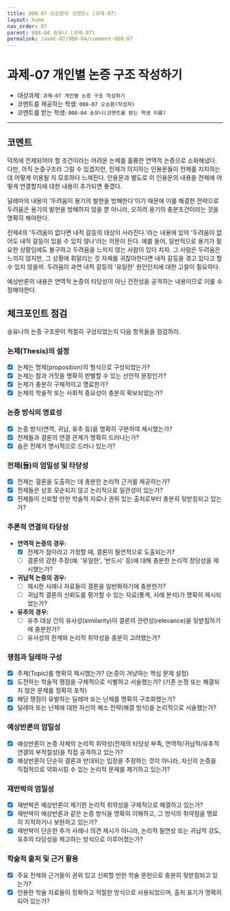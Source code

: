 ```yaml
---
title: 008-07 오승환의 코멘트c (과제-07) 
layout: home
nav_order: 07
parent: 008-04 송유나 (과제-07)
permalink: /asmt-07/008-04/comment-008-07
---
```


# 과제-07 개인별 논증 구조 작성하기

- 대상과제: `과제-07 개인별 논증 구조 작성하기`
- 코멘트를 제공하는 학생: `008-07 오승환(작성자)` 
- 코멘트를 받는 학생: `008-04 송유나(코멘트를 받는 학생 이름)` 

---

## 코멘트

덕목에 전제되어야 할 조건이라는 어려운 논제를 훌륭한 연역적 논증으로 소화해냈다. 다만, 아직 논증구조라 그럴 수 있겠지만, 전제가 의지하는 인용문들이 전제를 지지하는 데 어떻게 이용될 지 모호하다 느껴진다. 인용문과 별도로 이 인용문의 내용을 전제에 어떻게 연결할지에 대한 내용이 추가되면 좋겠다. 

딜레마의 내용이 '두려움이 용기의 발현을 방해한다'이기 때문에 이를 해결한 전략으로 두려움은 용기의 발현을 방해하지 않을 뿐 아니라, 오히려 용기의 충분조건이라는 것을 명확히 해야한다. 

전제4의 '두려움이 없다면 내적 갈등의 대상이 사라진다.'라는 내용에 있어 '두려움이 없어도 내적 갈등이 있을 수 있지 않나'라는 의문이 든다. 예를 들어, 일반적으로 용기가 필요한 상황임에도 불구하고 두려움을 느끼지 않는 사람이 있다 치자. 그 사람은 두려움은 느끼지 않지만, 그 상황에 휘말리는 것 자체를 귀찮아한다면 내적 갈등을 겪고 있다고 할 수 있지 않을까. 두려움이 과연 내적 갈등의 '유일한' 원인인지에 대한 고찰이 필요하다. 

예상반론의 내용은 연역적 논증의 타당성이 아닌 건전성을 공격하는 내용이므로 이를 수정해야한다.



## 체크포인트 점검

송유나의 논증 구조문이 적절히 구성되었는지 다음 항목들을 점검하라.

### **논제(Thesis)의 설정**
- [x] 논제는 명제(proposition)의 형식으로 구성되었는가?
- [x] 논제는 참과 거짓을 명확히 판별할 수 있는 선언적 문장인가?
- [x] 논제가 충분히 구체적이고 명료한가?
- [x] 논제의 학술적 또는 사회적 중요성이 충분히 확보되었는가?

### **논증 방식의 명료성**
- [x] 논증 방식(연역, 귀납, 유추 등)을 명확히 구분하여 제시했는가?
- [x] 전제들과 결론의 연결 관계가 명확히 드러나는가?
- [x] 숨은 전제가 명시적으로 드러나 있는가?

### **전제(들)의 엄밀성 및 타당성**
- [x] 전제는 결론을 도출하는 데 충분한 논리적 근거를 제공하는가?
- [x] 전제들은 상호 모순되지 않고 논리적으로 일관성이 있는가?
- [x] 전제들이 신뢰할 만한 학술적 자료나 권위 있는 출처로부터 충분히 뒷받침되고 있는가?

### **추론적 연결의 타당성**
- **연역적 논증의 경우:**
  - [x] 전제가 참이라고 가정할 때, 결론이 필연적으로 도출되는가?
  - [ ] 결론의 강한 주장(예: '유일한', '반드시' 등)에 대해 충분한 논리적 정당성을 제시했는가?

- **귀납적 논증의 경우:**
  - [ ] 제시한 사례나 자료들이 결론을 일반화하기에 충분한가?
  - [ ] 귀납적 결론의 신뢰도를 평가할 수 있는 자료(통계, 사례 분석)가 명확히 제시되었는가?

- **유추의 경우:**
  - [ ] 유추 대상 간의 유사성(similarity)이 결론의 관련성(relevance)을 뒷받침하기에 충분한가?
  - [ ] 유사성의 한계와 논리적 취약성을 충분히 고려했는가?

### **쟁점과 딜레마 구성**
- [x] 주제(Topic)를 명확히 제시했는가? (논증이 겨냥하는 핵심 문제 설정)
- [x] 도전하는 학술적 쟁점을 구체적으로 식별하고 서술했는가? (기존 논쟁 또는 해결되지 않은 문제를 정확히 포착)
- [x] 해당 쟁점이 유발하는 딜레마 또는 난제를 명확히 구조화했는가?
- [x] 딜레마 또는 난제에 대한 자신의 해소 전략(해결 방식)을 논리적으로 서술했는가?

### **예상반론의 엄밀성**
- [x] 예상반론이 논증 자체의 논리적 취약성(전제의 타당성 부족, 연역적/귀납적/유추적 연결의 부적절성)을 직접 공격하고 있는가?
- [x] 예상반론이 단순히 결론과 반대되는 입장을 주장하는 것이 아니라, 자신의 논증을 직접적으로 약화시킬 수 있는 논리적 문제를 제기하고 있는가?

### **재반박의 엄밀성**
- [x] 재반박은 예상반론이 제기한 논리적 취약성을 구체적으로 해결하고 있는가?
- [x] 재반박이 예상반론과 같은 논증 방식을 명확히 이해하고, 그 방식의 취약점을 명료히 지적하거나 보완하고 있는가?
- [x] 재반박이 단순한 추가 사례나 의견 제시가 아니라, 논리적 필연성 또는 귀납적 강도, 유추의 타당성을 제고하는 방식으로 이루어졌는가?

### **학술적 출처 및 근거 활용**
- [x] 주요 전제와 근거들이 권위 있고 신뢰할 만한 학술 문헌으로 충분히 뒷받침되고 있는가?
- [x] 인용한 학술 자료들이 정확하고 적절한 방식으로 사용되었으며, 출처 표기가 명확히 되어 있는가?
